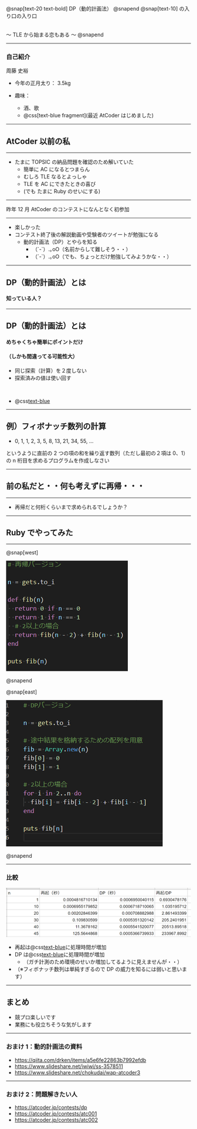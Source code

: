@snap[text-20 text-bold]
DP（動的計画法）
@snapend
@snap[text-10]
の入り口の入り口
<br>

<br>
～ TLE から始まる恋もある ～
@snapend

---

### 自己紹介

周藤 史裕

- 今年の正月太り： 3.5kg

- 趣味：
  - 酒、歌
  - @css[text-blue fragment](最近 AtCoder はじめました)

---

## AtCoder 以前の私

---

- たまに TOPSIC の納品問題を確認のため解いていた
  - 簡単に AC になるとつまらん
  - むしろ TLE なるとよっしゃ
  - TLE を AC にできたときの喜び
  - (でも たまに Ruby のせいにする)

---

昨年 12 月 AtCoder のコンテストになんとなく初参加

---

- 楽しかった
- コンテスト終了後の解説動画や受験者のツイートが勉強になる
  - 動的計画法（DP）とやらを知る
    - （´-`）.｡oO（名前からして難しそう・・）
    - （´-`）.｡oO（でも、ちょっとだけ勉強してみようかな・・）

---

## DP（動的計画法）とは

#### 知っている人？

---

## DP（動的計画法）とは

#### めちゃくちゃ簡単にポイントだけ

#### （しかも間違ってる可能性大）

- 同じ探索（計算）を２度しない
- 探索済みの値は使い回す

<br>

- @css[text-blue](実際見た方が早いです！)

---

## 例）フィボナッチ数列の計算

- 0, 1, 1, 2, 3, 5, 8, 13, 21, 34, 55, ...

というように直前の 2 つの項の和を繰り返す数列（ただし最初の２項は 0、1）
の n 桁目を求めるプログラムを作成しなさい

---

## 前の私だと・・何も考えずに再帰・・・

---

- 再帰だと何桁くらいまで求められるでしょうか？

---

## Ruby でやってみた

---

@snap[west]

![rec](assets/rec.png)

@snapend

@snap[east]

![dp](assets/dp.png)

@snapend

---

### 比較

![cp](assets/aaa.png)

- 再起は@css[text-blue](指数的)に処理時間が増加
- DP は@css[text-blue](線形的)に処理時間が増加
  - （ガチ計測のため環境のせいか増加してるように見えませんが・・）
- （※フィボナッチ数列は単純すぎるので DP の威力を知るには弱いと思います）

---

## まとめ

- 競プロ楽しいです
- 業務にも役立ちそうな気がします

---

### おまけ 1：動的計画法の資料

- https://qiita.com/drken/items/a5e6fe22863b7992efdb
- https://www.slideshare.net/iwiwi/ss-3578511
- https://www.slideshare.net/chokudai/wap-atcoder3

---

### おまけ 2：問題解きたい人

- https://atcoder.jp/contests/dp
- https://atcoder.jp/contests/atc001
- https://atcoder.jp/contests/atc002
